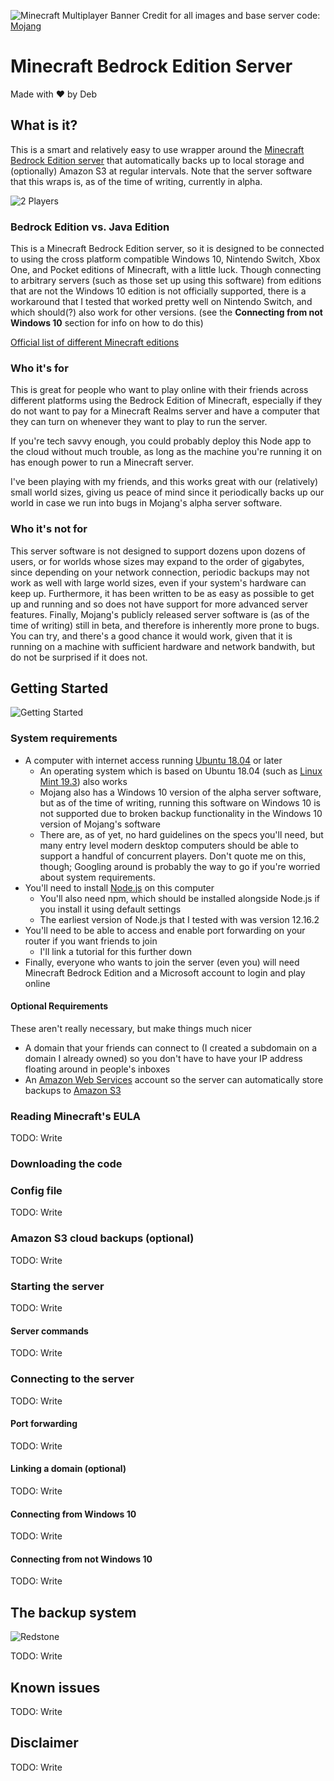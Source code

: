 ![Minecraft Multiplayer Banner](https://www.minecraft.net/content/dam/games/minecraft/key-art/playtheway-minecraft.png.transform/minecraft-image-large/image.png)
Credit for all images and base server code: [Mojang](https://www.minecraft.net/en-us/about-minecraft)

# Minecraft Bedrock Edition Server
Made with ❤️ by Deb

## What is it?

This is a smart and relatively easy to use wrapper around the [Minecraft Bedrock Edition server](https://www.minecraft.net/en-us/download/server/bedrock/) that automatically backs up to local storage and (optionally) Amazon S3 at regular intervals. Note that the server software that this wraps is, as of the time of writing, currently in alpha.

![2 Players](https://www.minecraft.net/content/dam/minecraft/pmp/pmp-minecraft-howitworks-survive.png)

### Bedrock Edition vs. Java Edition
This is a Minecraft Bedrock Edition server, so it is designed to be connected to using the cross platform compatible Windows 10, Nintendo Switch, Xbox One, and Pocket editions of Minecraft, with a little luck. Though connecting to arbitrary servers (such as those set up using this software) from editions that are not the Windows 10 edition is not officially supported, there is a workaround that I tested that worked pretty well on Nintendo Switch, and which should(?) also work for other versions. (see the **Connecting from not Windows 10** section for info on how to do this)

[Official list of different Minecraft editions](https://help.minecraft.net/hc/en-us/articles/360034753992-Different-Minecraft-Editions)

### Who it's for
This is great for people who want to play online with their friends across different platforms using the Bedrock Edition of Minecraft, especially if they do not want to pay for a Minecraft Realms server and have a computer that they can turn on whenever they want to play to run the server.

If you're tech savvy enough, you could probably deploy this Node app to the cloud without much trouble, as long as the machine you're running it on has enough power to run a Minecraft server.

I've been playing with my friends, and this works great with our (relatively) small world sizes, giving us peace of mind since it periodically backs up our world in case we run into bugs in Mojang's alpha server software.

### Who it's not for
This server software is not designed to support dozens upon dozens of users, or for worlds whose sizes may expand to the order of gigabytes, since depending on your network connection, periodic backups may not work as well with large world sizes, even if your system's hardware can keep up. Furthermore, it has been written to be as easy as possible to get up and running and so does not have support for more advanced server features. Finally, Mojang's publicly released server software is (as of the time of writing) still in beta, and therefore is inherently more prone to bugs. You can try, and there's a good chance it would work, given that it is running on a machine with sufficient hardware and network bandwith, but do not be surprised if it does not.

## Getting Started
![Getting Started](https://www.minecraft.net/content/dam/minecraft/pmp/pmp-minecraft-howitworks-beresourceful.png)

### System requirements
- A computer with internet access running [Ubuntu 18.04](http://releases.ubuntu.com/18.04.4/) or later
  - An operating system which is based on Ubuntu 18.04 (such as [Linux Mint 19.3](https://www.linuxmint.com/download.php)) also works
  - Mojang also has a Windows 10 version of the alpha server software, but as of the time of writing, running this software on Windows 10 is not supported due to broken backup functionality in the Windows 10 version of Mojang's software
  - There are, as of yet, no hard guidelines on the specs you'll need, but many entry level modern desktop computers should be able to support a handful of concurrent players. Don't quote me on this, though; Googling around is probably the way to go if you're worried about system requirements.
- You'll need to install [Node.js](https://nodejs.org/en/download/) on this computer
  - You'll also need npm, which should be installed alongside Node.js if you install it using default settings
  - The earliest version of Node.js that I tested with was version 12.16.2
- You'll need to be able to access and enable port forwarding on your router if you want friends to join
  - I'll link a tutorial for this further down
- Finally, everyone who wants to join the server (even you) will need Minecraft Bedrock Edition and a Microsoft account to login and play online

#### Optional Requirements
These aren't really necessary, but make things much nicer
- A domain that your friends can connect to (I created a subdomain on a domain I already owned) so you don't have to have your IP address floating around in people's inboxes
- An [Amazon Web Services](https://aws.amazon.com/) account so the server can automatically store backups to [Amazon S3](https://aws.amazon.com/s3/)

### Reading Minecraft's EULA
TODO: Write

### Downloading the code

### Config file
TODO: Write

### Amazon S3 cloud backups (optional)
TODO: Write

### Starting the server
TODO: Write

#### Server commands
TODO: Write

### Connecting to the server
TODO: Write

#### Port forwarding
TODO: Write

#### Linking a domain (optional)
TODO: Write

#### Connecting from Windows 10
TODO: Write

#### Connecting from not Windows 10
TODO: Write

## The backup system
![Redstone](https://www.minecraft.net/content/dam/minecraft/pmp/pmp-minecraft-howitworks-buildsomething.png)

TODO: Write

## Known issues
TODO: Write

## Disclaimer
TODO: Write
